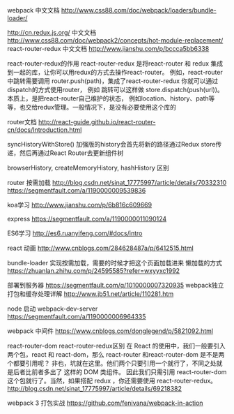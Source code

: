 webpack 中文文档
http://www.css88.com/doc/webpack/loaders/bundle-loader/

http://cn.redux.js.org/
中文文档
http://www.css88.com/doc/webpack2/concepts/hot-module-replacement/
react-router-redux 中文文档
http://www.jianshu.com/p/bccca5bb6338

react-router-redux的作用
react-router-redux 是将react-router 和 redux 集成到一起的库，让你可以用redux的方式去操作react-router。
例如，react-router 中跳转需要调用 router.push(path)，集成了react-router-redux 你就可以通过dispatch的方式使用router，
例如 跳转可以这样做 store.dispatch(push(url))。本质上，是把react-router自己维护的状态，
例如location、history、path等等，也交给redux管理。一般情况下，是没有必要使用这个库的

router文档
http://react-guide.github.io/react-router-cn/docs/Introduction.html


syncHistoryWithStore()
加强版的history会首先将新的路径通过Redux store传递，然后再通过React Router去更新组件树

 browserHistory, createMemoryHistory, hashHistory 区别
 
 router 按需加载
 http://blog.csdn.net/sinat_17775997/article/details/70332310
 https://segmentfault.com/a/1190000009539836

 koa学习
http://www.jianshu.com/p/6b816c609669

express
https://segmentfault.com/a/1190000011090124

ES6学习
http://es6.ruanyifeng.com/#docs/intro

react 动画
http://www.cnblogs.com/284628487a/p/6412515.html

bundle-loader  实现按需加载，需要的时候才把这个页面加载进来
懒加载的方式
https://zhuanlan.zhihu.com/p/24595585?refer=wxyyxc1992

部署到服务器
https://segmentfault.com/q/1010000007320935
webpack独立打包和缓存处理详解
http://www.jb51.net/article/110281.htm

node 启动 webpack-dev-server
https://segmentfault.com/a/1190000006964335

webpack 中间件
https://www.cnblogs.com/donglegend/p/5821092.html

react-router-dom react-router-redux区别
在 React 的使用中，我们一般要引入两个包，react 和 react-dom，那么 react-router 和react-router-dom 是不是两个都要引用呢？
非也，坑就在这里。他们两个只要引用一个就行了，不同之处就是后者比前者多出了 <Link> <BrowserRouter> 这样的 DOM 类组件。
因此我们只需引用 react-router-dom 这个包就行了。当然，如果搭配 redux ，你还需要使用 react-router-redux。
http://blog.csdn.net/sinat_17775997/article/details/69218382

webpack 3 打包实战
https://github.com/fenivana/webpack-in-action